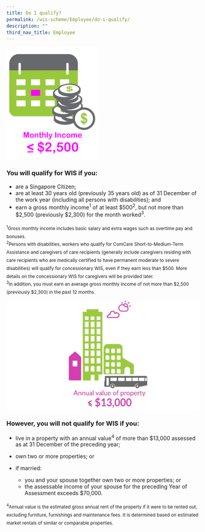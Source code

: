 ```yaml
---
title: Do I qualify?
permalink: /wis-scheme/Employee/do-i-qualify/
description: ""
third_nav_title: Employee
---
```

<img class="Icon" src="/images/WIS%20Scheme/WIS2023.png" align="centre">

### You will qualify for WIS if you:
* are a Singapore Citizen;
* are at least 30 years old (previously 35 years old) as of 31 December of the work year (including all persons with disabilities); and
* earn a gross monthly income<sup>1</sup> of at least $500<sup>2</sup>, but not more than $2,500 (previously $2,300) for the month worked<sup>3</sup>.

<sub><sup>1</sup>Gross monthly income includes basic salary and extra wages such as overtime pay and bonuses.<br>
<sup>2</sup>Persons with disabilities, workers who qualify for ComCare Short-to-Medium-Term Assistance and caregivers of care recipients (generally include caregivers residing with care recipients who are medically certified to have permanent moderate to severe disabilities) will qualify for concessionary WIS, even if they earn less than $500. More details on the concessionary WIS for caregivers will be provided later.<br>
<sup>3</sup>In addition, you must earn an average gross monthly income of not more than $2,500 (previously $2,300) in the past 12 months.</sub>

![annual value](/images/WIS%20Scheme/WIS3.png)

### However, you will **not** qualify for WIS if you:
* live in a property with an annual value<sup>4</sup> of more than $13,000 assessed as at 31 December of the preceding year;

* own two or more properties; or

 * if married: 
   * you and your spouse together own two or more properties; or 
   * the assessable income of your spouse for the preceding Year of Assessment exceeds $70,000.

<sub><sup>4</sup>Annual value is the estimated gross annual rent of the property if it were to be rented out, excluding furniture, furnishings and maintenance fees. It is determined based on estimated market rentals of similar or comparable properties.</sub>

<style>
	img.Icon {
  height: 47.5%;
  width: 47.5%;
}
	</style>